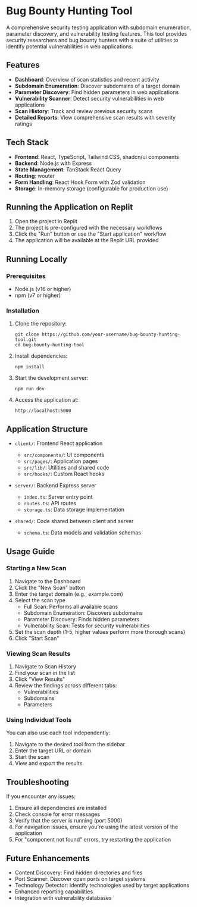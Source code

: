 # Bug Bounty Hunting Tool

A comprehensive security testing application with subdomain enumeration, parameter discovery, and vulnerability testing features. This tool provides security researchers and bug bounty hunters with a suite of utilities to identify potential vulnerabilities in web applications.

## Features

- **Dashboard**: Overview of scan statistics and recent activity
- **Subdomain Enumeration**: Discover subdomains of a target domain
- **Parameter Discovery**: Find hidden parameters in web applications
- **Vulnerability Scanner**: Detect security vulnerabilities in web applications
- **Scan History**: Track and review previous security scans
- **Detailed Reports**: View comprehensive scan results with severity ratings

## Tech Stack

- **Frontend**: React, TypeScript, Tailwind CSS, shadcn/ui components
- **Backend**: Node.js with Express
- **State Management**: TanStack React Query
- **Routing**: wouter
- **Form Handling**: React Hook Form with Zod validation
- **Storage**: In-memory storage (configurable for production use)

## Running the Application on Replit

1. Open the project in Replit
2. The project is pre-configured with the necessary workflows
3. Click the "Run" button or use the "Start application" workflow
4. The application will be available at the Replit URL provided

## Running Locally

### Prerequisites

- Node.js (v16 or higher)
- npm (v7 or higher)

### Installation

1. Clone the repository:
   ```
   git clone https://github.com/your-username/bug-bounty-hunting-tool.git
   cd bug-bounty-hunting-tool
   ```

2. Install dependencies:
   ```
   npm install
   ```

3. Start the development server:
   ```
   npm run dev
   ```

4. Access the application at:
   ```
   http://localhost:5000
   ```

## Application Structure

- `client/`: Frontend React application
  - `src/components/`: UI components
  - `src/pages/`: Application pages
  - `src/lib/`: Utilities and shared code
  - `src/hooks/`: Custom React hooks

- `server/`: Backend Express server
  - `index.ts`: Server entry point
  - `routes.ts`: API routes
  - `storage.ts`: Data storage implementation

- `shared/`: Code shared between client and server
  - `schema.ts`: Data models and validation schemas

## Usage Guide

### Starting a New Scan

1. Navigate to the Dashboard
2. Click the "New Scan" button
3. Enter the target domain (e.g., example.com)
4. Select the scan type
   - Full Scan: Performs all available scans
   - Subdomain Enumeration: Discovers subdomains
   - Parameter Discovery: Finds hidden parameters
   - Vulnerability Scan: Tests for security vulnerabilities
5. Set the scan depth (1-5, higher values perform more thorough scans)
6. Click "Start Scan"

### Viewing Scan Results

1. Navigate to Scan History
2. Find your scan in the list
3. Click "View Results"
4. Review the findings across different tabs:
   - Vulnerabilities
   - Subdomains
   - Parameters

### Using Individual Tools

You can also use each tool independently:

1. Navigate to the desired tool from the sidebar
2. Enter the target URL or domain
3. Start the scan
4. View and export the results

## Troubleshooting

If you encounter any issues:

1. Ensure all dependencies are installed
2. Check console for error messages
3. Verify that the server is running (port 5000)
4. For navigation issues, ensure you're using the latest version of the application
5. For "component not found" errors, try restarting the application

## Future Enhancements

- Content Discovery: Find hidden directories and files
- Port Scanner: Discover open ports on target systems
- Technology Detector: Identify technologies used by target applications
- Enhanced reporting capabilities
- Integration with vulnerability databases